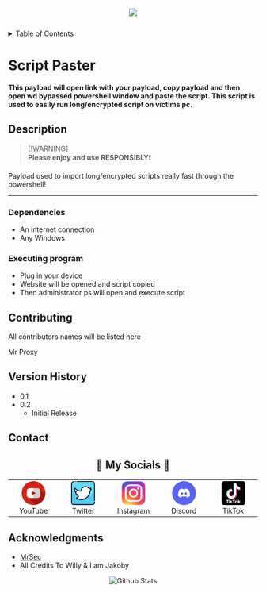 
<h1 align="center">
  <a href="https://git.io/typing-svg">
    <img src="https://readme-typing-svg.herokuapp.com/?lines=Welcome+to+the;Script+Paster+😈&center=true&size=30">
  </a>
</h1>

<!-- TABLE OF CONTENTS -->
<details>
  <summary>Table of Contents</summary>
  <ol>
    <li><a href="#Description">Description</a></li>
    <li><a href="#Contributing">Contributing</a></li>
    <li><a href="#Version-History">Version History</a></li>
    <li><a href="#Contact">Contact</a></li>
    <li><a href="#Acknowledgments">Acknowledgments</a></li>
  </ol>
</details>

# Script Paster

<b>This payload will open link with your payload, copy payload and then open wd bypassed powershell window and paste the script.
This script is used to easily run long/encrypted script on victims pc.</b>

## Description

> [!WARNING]\
> <b>Please enjoy and use RESPONSIBLY❗</b>

Payload used to import long/encrypted scripts really fast through the powershell!

---------------------------------------------------------------------------------------------------------------------------------------------------------

### Dependencies

* An internet connection
* Any Windows

### Executing program

* Plug in your device
* Website will be opened and script copied
* Then administrator ps will open and execute script

## Contributing

All contributors names will be listed here

Mr Proxy

## Version History

* 0.1
* 0.2
    * Initial Release

<!-- CONTACT -->
## Contact

<h2 align="center">📱 My Socials 📱</h2>
<div align=center>
<table>
  <tr>
    <td align="center" width="96">
      <a href="https://youtube.com/@cysc.?sub_confirmation=1">
        <img src=https://github.com/Mr-Proxy-Source/Mr-Proxy-Source/blob/main/img/youtube-svgrepo-com.svg width="48" height="48" alt="C#" />
      </a>
      <br>YouTube
    </td>
    <td align="center" width="96">
      <a href="https://twitter.com/venomhvnc">
        <img src=https://github.com/Mr-Proxy-Source/Mr-Proxy-Source/blob/main/img/twitter.png width="48" height="48" alt="Python" />
      </a>
      <br>Twitter
    </td>
    <td align="center" width="96">
      <a href="https://www.instagram.com/mrproxy.wav/">
        <img src=https://github.com/Mr-Proxy-Source/Mr-Proxy-Source/blob/main/img/insta.png width="48" height="48" alt="Golang" />
      </a>
      <br>Instagram
    </td>
    <td align="center" width="96">
      <a href="https://discord.gg/mrtools">
        <img src=https://github.com/Mr-Proxy-Source/Mr-Proxy-Source/blob/main/img/discord-v2-svgrepo-com.svg width="48" height="48" alt="Jsonnet" />
      </a>
      <br>Discord
    </td>
    <td align="center" width="96">
      <a href="https://www.tiktok.com/@mrproxyonyt">
        <img src=https://github.com/Mr-Proxy-Source/Mr-Proxy-Source/raw/main/img/tiktok.svg width="48" height="48" alt="Jsonnet" />
      </a>
      <br>TikTok
    </td>    
  </tr>
</table>
</div>

<!-- ACKNOWLEDGMENTS -->
## Acknowledgments

* [MrSec](https://mrsec.bio/)
* All Credits To Willy & I am Jakoby

<p align="center">
        <img src="https://raw.githubusercontent.com/bornmay/bornmay/Update/svg/Bottom.svg" alt="Github Stats" />
</p>
